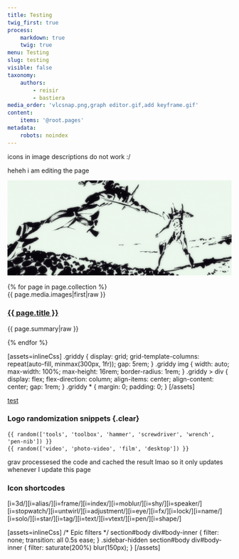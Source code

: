 ```yaml
---
title: Testing
twig_first: true
process:
    markdown: true
    twig: true
menu: Testing
slug: testing
visible: false
taxonomy:
    authors:
        - reisir
        - bastiera
media_order: 'vlcsnap.png,graph editor.gif,add keyframe.gif'
content:
    items: '@root.pages'
metadata:
    robots: noindex
---
```


icons in image descriptions do not work :/

heheh i am editing the page 

![[i=untwirl]](vlcsnap.png "vlcsnap")

<div class="griddy">
{% for page in page.collection %}
    <div>
		{{ page.media.images|first|raw }}
        <h3><a href="{{ page.url }}">{{ page.title }}</a></h3>
        <p>{{ page.summary|raw }}</p>
    </div>
{% endfor %}
</div>

[assets=inlineCss]
.griddy {
    display: grid;
    grid-template-columns: repeat(auto-fill, minmax(300px, 1fr));
    gap: 5rem;
}
.griddy img {
    width: auto;
    max-width: 100%;
    max-height: 16rem;
    border-radius: 1rem;
}
.griddy > div {
    display: flex;
    flex-direction: column;
    align-items: center;
    align-content: center;
    gap: 1rem;
}
.griddy * {
    margin: 0;
    padding: 0;
}
[/assets]

[test](/vegas/troubleshooting)

### Logo randomization snippets {.clear}

```twig
{{ random(['tools', 'toolbox', 'hammer', 'screwdriver', 'wrench', 'pen-nib']) }}
{{ random(['video', 'photo-video', 'film', 'desktop']) }}
```

grav processesed the code and cached the result lmao so it only updates whenever I update this page

### Icon shortcodes

[i=3d/][i=alias/][i=frame/][i=index/][i=moblur/][i=shy/][i=speaker/][i=stopwatch/][i=untwirl/][i=adjustment/][i=eye/][i=fx/][i=lock/][i=name/][i=solo/][i=star/][i=tag/][i=text/][i=vtext/][i=pen/][i=shape/]

[assets=inlineCss]
/* Epic filters */
section#body div#body-inner {
    filter: none;
    transition: all 0.5s ease;
}
.sidebar-hidden section#body div#body-inner {
    filter: saturate(200%) blur(150px);
}
[/assets]
